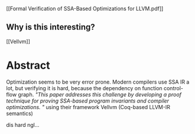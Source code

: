 [[Formal Verification of SSA-Based Optimizations for LLVM.pdf]]
## Why is this interesting?

[[Vellvm]]
# Abstract

Optimization seems to be very error prone. Modern compilers use SSA IR a lot, but verifying it is hard, because the dependency on function control-flow graph. *"This paper addresses this challenge by developing a proof technique for proving SSA-based program invariants and compiler optimizations. "* using their framework Vellvm (Coq-based LLVM-IR semantics)

dis hard ngl...